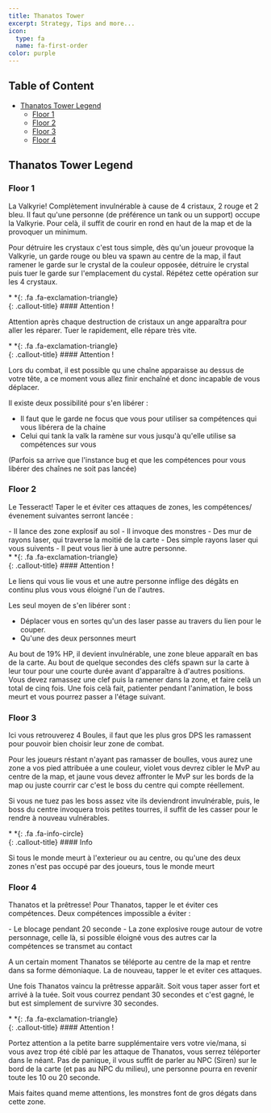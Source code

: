 ```yaml
---
title: Thanatos Tower
excerpt: Strategy, Tips and more...
icon:
  type: fa
  name: fa-first-order
color: purple
---
```


## Table of Content

- [Thanatos Tower Legend](#TTL)
  - [Floor 1](#TTL-F1)
  - [Floor 2](#TTL-F2)
  - [Floor 3](#TTL-F3)
  - [Floor 4](#TTL-F4)
  
## Thanatos Tower Legend<a name="TTL"></a>

### Floor 1<a name="TTL-F1"></a>

<p>La Valkyrie! Complètement invulnérable à cause de 4 cristaux, 2 rouge et 2 bleu. Il faut qu'une personne (de préférence un tank ou un support) occupe la Valkyrie. Pour celà, il suffit de courir en rond en haut de la map et de la provoquer un minimum.</p>

<p>Pour détruire les crystaux c'est tous simple, dès qu'un joueur provoque la Valkyrie, un garde rouge ou bleu va spawn au centre de la map, il faut ramener le garde sur le crystal de la couleur opposée, détruire le crystal puis tuer le garde sur l'emplacement du cystal. Répétez cette opération sur les 4 crystaux.</p>

<div class="callout-block callout-danger"><div class="icon-holder">*&nbsp;*{: .fa .fa-exclamation-triangle}
</div><div class="content">
{: .callout-title}
#### Attention !

Attention après chaque destruction de cristaux un ange apparaîtra pour aller les réparer. Tuer le rapidement, elle répare très vite.

</div></div>

<div class="callout-block callout-danger"><div class="icon-holder">*&nbsp;*{: .fa .fa-exclamation-triangle}
</div><div class="content">
{: .callout-title}
#### Attention !

Lors du combat, il est possible qu une chaîne apparaisse au dessus de votre tête, a ce moment vous allez finir enchaîné et donc incapable de vous déplacer.

Il existe deux possibilité pour s'en libérer :
- Il faut que le garde ne focus que vous pour utiliser sa compétences qui vous libérera de la chaine 
- Celui qui tank la valk la ramène sur vous jusqu'à qu'elle utilise sa compétences sur vous

(Parfois sa arrive que l'instance bug et que les compétences pour vous libérer des chaînes ne soit pas lancée)

</div></div>

### Floor 2<a name="TTL-F2"></a>

<p>Le Tesseract! Taper le et éviter ces attaques de zones, les compétences/évenement suivantes serront lancée :</p>
- Il lance des zone explosif au sol
- Il invoque des monstres
- Des mur de rayons laser, qui traverse la moitié de la carte
- Des simple rayons laser qui vous suivents
- Il peut vous lier à une autre personne.

<div class="callout-block callout-danger"><div class="icon-holder">*&nbsp;*{: .fa .fa-exclamation-triangle}
</div><div class="content">
{: .callout-title}
#### Attention !

Le liens qui vous lie vous et une autre personne inflige des dégâts en continu plus vous vous éloigné l'un de l'autres.

Les seul moyen de s'en libérer sont :
- Déplacer vous en sortes qu'un des laser passe au travers du lien pour le couper.
- Qu'une des deux personnes meurt

</div></div>

<p>Au bout de 19% HP, il devient invulnérable, une zone bleue apparaît en bas de la carte. Au bout de quelque secondes des cléfs spawn sur la carte à leur tour pour une courte durée avant d'apparaître à d'autres positions. Vous devez ramassez une clef puis la ramener dans la zone, et faire celà un total de cinq fois. Une fois celà fait, patienter pendant l'animation, le boss meurt et vous pourrez passer a l'étage suivant.</p>

### Floor 3<a name="TTL-F3"></a>

<p>Ici vous retrouverez 4 Boules, il faut que les plus gros DPS les ramassent pour pouvoir bien choisir leur zone de combat.</p>

<p>Pour les joueurs réstant n'ayant pas ramasser de boulles, vous aurez une zone a vos pied attribuée a une couleur, violet vous devrez cibler le MvP au centre de la map, et jaune vous devez affronter le MvP sur les bords de la map ou juste courrir car c'est le boss du centre qui compte réellement.</p>

<p>Si vous ne tuez pas les boss assez vite ils deviendront invulnérable, puis, le boss du centre invoquera trois petites tourres, il suffit de les casser pour le rendre à nouveau vulnérables.</p>

<div class="callout-block callout-info"><div class="icon-holder">*&nbsp;*{: .fa .fa-info-circle}
</div><div class="content">
{: .callout-title}
#### Info

Si tous le monde meurt à l'exterieur ou au centre, ou qu'une des deux zones n'est pas occupé par des joueurs, tous le monde meurt

</div></div>


### Floor 4<a name="TTL-F4"></a>

<p>Thanatos et la prêtresse! Pour Thanatos, tapper le et éviter ces compétences. Deux compétences impossible a éviter :</p>
- Le blocage pendant 20 seconde
- La zone explosive rouge autour de votre personnage, celle là, si possible éloigné vous des autres car la compétences se transmet au contact

<p>A un certain moment Thanatos se téléporte au centre de la map et rentre dans sa forme démoniaque. La de nouveau, tapper le et eviter ces attaques.</p>

<p>Une fois Thanatos vaincu la prêtresse apparâit. Soit vous taper asser fort et arrivé à la tuée. Soit vous courrez pendant 30 secondes et c'est gagné, le but est simplement de survivre 30 secondes.</p>

<div class="callout-block callout-danger"><div class="icon-holder">*&nbsp;*{: .fa .fa-exclamation-triangle}
</div><div class="content">
{: .callout-title}
#### Attention !

Portez attention a la petite barre supplémentaire vers votre vie/mana, si vous avez trop été ciblé par les attaque de Thanatos, vous serrez téléporter dans le néant.
Pas de panique, il vous suffit de parler au NPC (Siren) sur le bord de la carte (et pas au NPC du milieu), une personne pourra en revenir toute les 10 ou 20 seconde.

Mais faites quand meme attentions, les monstres font de gros dégats dans cette zone.

</div></div>
